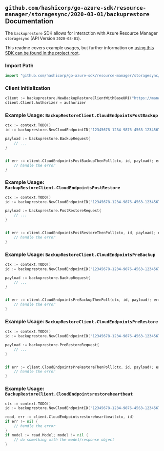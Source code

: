 
## `github.com/hashicorp/go-azure-sdk/resource-manager/storagesync/2020-03-01/backuprestore` Documentation

The `backuprestore` SDK allows for interaction with Azure Resource Manager `storagesync` (API Version `2020-03-01`).

This readme covers example usages, but further information on [using this SDK can be found in the project root](https://github.com/hashicorp/go-azure-sdk/tree/main/docs).

### Import Path

```go
import "github.com/hashicorp/go-azure-sdk/resource-manager/storagesync/2020-03-01/backuprestore"
```


### Client Initialization

```go
client := backuprestore.NewBackupRestoreClientWithBaseURI("https://management.azure.com")
client.Client.Authorizer = authorizer
```


### Example Usage: `BackupRestoreClient.CloudEndpointsPostBackup`

```go
ctx := context.TODO()
id := backuprestore.NewCloudEndpointID("12345678-1234-9876-4563-123456789012", "example-resource-group", "storageSyncServiceValue", "syncGroupValue", "cloudEndpointValue")

payload := backuprestore.BackupRequest{
	// ...
}


if err := client.CloudEndpointsPostBackupThenPoll(ctx, id, payload); err != nil {
	// handle the error
}
```


### Example Usage: `BackupRestoreClient.CloudEndpointsPostRestore`

```go
ctx := context.TODO()
id := backuprestore.NewCloudEndpointID("12345678-1234-9876-4563-123456789012", "example-resource-group", "storageSyncServiceValue", "syncGroupValue", "cloudEndpointValue")

payload := backuprestore.PostRestoreRequest{
	// ...
}


if err := client.CloudEndpointsPostRestoreThenPoll(ctx, id, payload); err != nil {
	// handle the error
}
```


### Example Usage: `BackupRestoreClient.CloudEndpointsPreBackup`

```go
ctx := context.TODO()
id := backuprestore.NewCloudEndpointID("12345678-1234-9876-4563-123456789012", "example-resource-group", "storageSyncServiceValue", "syncGroupValue", "cloudEndpointValue")

payload := backuprestore.BackupRequest{
	// ...
}


if err := client.CloudEndpointsPreBackupThenPoll(ctx, id, payload); err != nil {
	// handle the error
}
```


### Example Usage: `BackupRestoreClient.CloudEndpointsPreRestore`

```go
ctx := context.TODO()
id := backuprestore.NewCloudEndpointID("12345678-1234-9876-4563-123456789012", "example-resource-group", "storageSyncServiceValue", "syncGroupValue", "cloudEndpointValue")

payload := backuprestore.PreRestoreRequest{
	// ...
}


if err := client.CloudEndpointsPreRestoreThenPoll(ctx, id, payload); err != nil {
	// handle the error
}
```


### Example Usage: `BackupRestoreClient.CloudEndpointsrestoreheartbeat`

```go
ctx := context.TODO()
id := backuprestore.NewCloudEndpointID("12345678-1234-9876-4563-123456789012", "example-resource-group", "storageSyncServiceValue", "syncGroupValue", "cloudEndpointValue")

read, err := client.CloudEndpointsrestoreheartbeat(ctx, id)
if err != nil {
	// handle the error
}
if model := read.Model; model != nil {
	// do something with the model/response object
}
```
